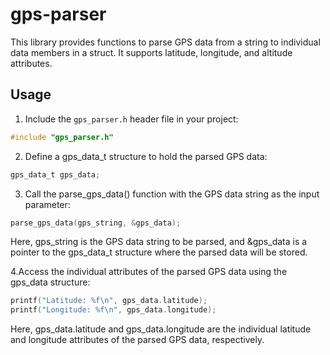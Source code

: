 # gps-parser

This library provides functions to parse GPS data from a string to individual data members in a struct. It supports latitude, longitude, and altitude attributes.

## Usage

1. Include the `gps_parser.h` header file in your project:

```c
#include "gps_parser.h"
```

2. Define a gps_data_t structure to hold the parsed GPS data:

```c
gps_data_t gps_data;
```

3. Call the parse_gps_data() function with the GPS data string as the input parameter:

```c
parse_gps_data(gps_string, &gps_data);
```

Here, gps_string is the GPS data string to be parsed, and &gps_data is a pointer to the gps_data_t structure where the parsed data will be stored.

4.Access the individual attributes of the parsed GPS data using the gps_data structure:

```c
printf("Latitude: %f\n", gps_data.latitude);
printf("Longitude: %f\n", gps_data.longitude);
```

Here, gps_data.latitude and gps_data.longitude are the individual latitude and longitude attributes of the parsed GPS data, respectively.

